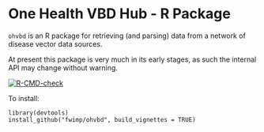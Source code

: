 # One Health VBD Hub - R Package

`ohvbd` is an R package for retrieving (and parsing) data from a network of disease vector data sources.

At present this package is very much in its early stages, as such the internal API may change without warning.

<!-- badges: start -->
[![R-CMD-check](https://github.com/fwimp/ohvbd/actions/workflows/R-CMD-check.yaml/badge.svg)](https://github.com/fwimp/ohvbd/actions/workflows/R-CMD-check.yaml)
<!-- badges: end -->

To install:

```
library(devtools)
install_github("fwimp/ohvbd", build_vignettes = TRUE)
```
